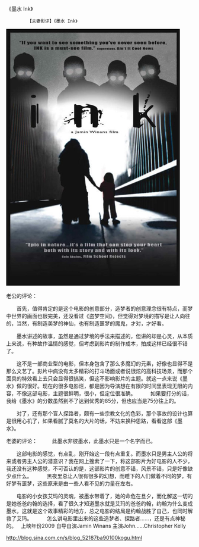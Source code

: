 《墨水 Ink》

			【夫妻影评】《墨水 Ink》

![](./img/52187ba9t902ff5a2dd5e&690.jpg)


老公的评论：
 

　　首先，值得肯定的是这个电影的创意部分，造梦者的创意理念很有特点，而梦中世界的画面也很完美，还没看过《盗梦空间》，但觉得对梦境的描写是让人向往的，当然，有制造美梦的神仙，也有制造噩梦的魔鬼，才对，才好看。
 

　　墨水讲述的故事，虽然是通过梦境的手法来描述的，但讲的却是心灵，从本质上来说，有种故作温情的感觉，但考虑到影片的制作成本，拍成这样已经很不错了。
 

　　这不是一部商业型的电影，但本身包含了那么多魔幻的元素，好像也显得不是那么文艺了。影片中病没有太多精彩的打斗场面或者说很炫的高科技场景，而那个面具的特效看上去只会显得很搞笑，但这不影响影片的主题。就这一点来说《墨水》做的很好。现在的很多电影烂，都是因为导演想在有限的时间里表现无限的内容，不像这部电影，主题很鲜明，很小，但定位很准确。
 
　　如果要打分的话，我给《墨水》的分数虽然到不了达到优秀的85分，但也应当是75分往上的。
 

　　对了，还有那个盲人探路者，颇有一些宗教文化的色彩，那个事故的设计也算是很用心机了，如果看腻了莫名的大片的话，不妨来换种思路，看看这部《墨水》。

老婆的评论：
 
　　此墨水非彼墨水，此墨水只是一个名字而已。
 

　　这部电影的感觉，有点乱，刚开始这一段有点重复。而墨水只是男主人公的将来或者男主人公的潜意识？我在网上搜索了一下，称这部影片为好电影的人不少，我还没有这种感觉，不可否认的是，这部影片的创意不错，风景不错，只是好像缺少点什么。
 
　　黑夜里总让人很有很多的幻想，而睡下的人们做着不同的梦，有好梦有噩梦，这些原来是由一些人看不见的力量在左右。
 

　　电影的小女孩艾玛的灵魂，被墨水带着了，她的命危在旦夕，而化解这一切的是她爸爸约翰的选择，看了很久才知道墨水就是艾玛的爸爸约翰，约翰为什么变成墨水，这就是这个故事精彩的地方，总之电影的结局是约翰战胜了自己，也同时解救了艾玛。
 
　　怎么讲电影里出来的这些造梦者、探路者……，还是有点神秘的。
 
上映年份2009
自导自演Jamin Winans
主演John……Christopher
Kelly							
		
http://blog.sina.com.cn/s/blog_52187ba90100kogu.html
